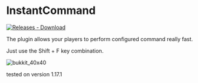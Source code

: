 ﻿# InstantCommand
 [![Releases - Download](https://img.shields.io/badge/Releases-Download-blue?logo=java&logoColor=white)](https://github.com/Martajnez/InstantCommand/releases/tag/Release)


The plugin allows your players to perform configured command really fast.

Just use the Shift + F key combination.

![bukkit_40x40](https://user-images.githubusercontent.com/64419373/131547298-58c2edb4-0793-4459-8445-a165d825aa42.png)

tested on version 1.17.1
